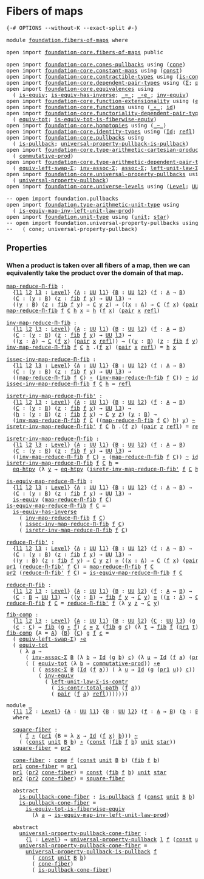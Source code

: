 # Fibers of maps

<pre class="Agda"><a id="27" class="Symbol">{-#</a> <a id="31" class="Keyword">OPTIONS</a> <a id="39" class="Pragma">--without-K</a> <a id="51" class="Pragma">--exact-split</a> <a id="65" class="Symbol">#-}</a>

<a id="70" class="Keyword">module</a> <a id="77" href="foundation.fibers-of-maps.html" class="Module">foundation.fibers-of-maps</a> <a id="103" class="Keyword">where</a>

<a id="110" class="Keyword">open</a> <a id="115" class="Keyword">import</a> <a id="122" href="foundation-core.fibers-of-maps.html" class="Module">foundation-core.fibers-of-maps</a> <a id="153" class="Keyword">public</a>

<a id="161" class="Keyword">open</a> <a id="166" class="Keyword">import</a> <a id="173" href="foundation-core.cones-pullbacks.html" class="Module">foundation-core.cones-pullbacks</a> <a id="205" class="Keyword">using</a> <a id="211" class="Symbol">(</a><a id="212" href="foundation-core.cones-pullbacks.html#1272" class="Function">cone</a><a id="216" class="Symbol">)</a>
<a id="218" class="Keyword">open</a> <a id="223" class="Keyword">import</a> <a id="230" href="foundation-core.constant-maps.html" class="Module">foundation-core.constant-maps</a> <a id="260" class="Keyword">using</a> <a id="266" class="Symbol">(</a><a id="267" href="foundation-core.constant-maps.html#203" class="Function">const</a><a id="272" class="Symbol">)</a>
<a id="274" class="Keyword">open</a> <a id="279" class="Keyword">import</a> <a id="286" href="foundation-core.contractible-types.html" class="Module">foundation-core.contractible-types</a> <a id="321" class="Keyword">using</a> <a id="327" class="Symbol">(</a><a id="328" href="foundation-core.contractible-types.html#2033" class="Function">is-contr-total-path</a><a id="347" class="Symbol">)</a>
<a id="349" class="Keyword">open</a> <a id="354" class="Keyword">import</a> <a id="361" href="foundation-core.dependent-pair-types.html" class="Module">foundation-core.dependent-pair-types</a> <a id="398" class="Keyword">using</a> <a id="404" class="Symbol">(</a><a id="405" href="foundation-core.dependent-pair-types.html#502" class="Record">Σ</a><a id="406" class="Symbol">;</a> <a id="408" href="foundation-core.dependent-pair-types.html#575" class="InductiveConstructor">pair</a><a id="412" class="Symbol">;</a> <a id="414" href="foundation-core.dependent-pair-types.html#592" class="Field">pr1</a><a id="417" class="Symbol">;</a> <a id="419" href="foundation-core.dependent-pair-types.html#604" class="Field">pr2</a><a id="422" class="Symbol">)</a>
<a id="424" class="Keyword">open</a> <a id="429" class="Keyword">import</a> <a id="436" href="foundation-core.equivalences.html" class="Module">foundation-core.equivalences</a> <a id="465" class="Keyword">using</a>
  <a id="473" class="Symbol">(</a> <a id="475" href="foundation-core.equivalences.html#1543" class="Function">is-equiv</a><a id="483" class="Symbol">;</a> <a id="485" href="foundation-core.equivalences.html#3000" class="Function">is-equiv-has-inverse</a><a id="505" class="Symbol">;</a> <a id="507" href="foundation-core.equivalences.html#1608" class="Function Operator">_≃_</a><a id="510" class="Symbol">;</a> <a id="512" href="foundation-core.equivalences.html#7856" class="Function Operator">_∘e_</a><a id="516" class="Symbol">;</a> <a id="518" href="foundation-core.equivalences.html#5708" class="Function">inv-equiv</a><a id="527" class="Symbol">)</a>
<a id="529" class="Keyword">open</a> <a id="534" class="Keyword">import</a> <a id="541" href="foundation-core.function-extensionality.html" class="Module">foundation-core.function-extensionality</a> <a id="581" class="Keyword">using</a> <a id="587" class="Symbol">(</a><a id="588" href="foundation-core.function-extensionality.html#1463" class="Function">eq-htpy</a><a id="595" class="Symbol">)</a>
<a id="597" class="Keyword">open</a> <a id="602" class="Keyword">import</a> <a id="609" href="foundation-core.functions.html" class="Module">foundation-core.functions</a> <a id="635" class="Keyword">using</a> <a id="641" class="Symbol">(</a><a id="642" href="foundation-core.functions.html#407" class="Function Operator">_∘_</a><a id="645" class="Symbol">;</a> <a id="647" href="foundation-core.functions.html#309" class="Function">id</a><a id="649" class="Symbol">)</a>
<a id="651" class="Keyword">open</a> <a id="656" class="Keyword">import</a> <a id="663" href="foundation-core.functoriality-dependent-pair-types.html" class="Module">foundation-core.functoriality-dependent-pair-types</a> <a id="714" class="Keyword">using</a>
  <a id="722" class="Symbol">(</a> <a id="724" href="foundation-core.functoriality-dependent-pair-types.html#6804" class="Function">equiv-tot</a><a id="733" class="Symbol">;</a> <a id="735" href="foundation-core.functoriality-dependent-pair-types.html#5869" class="Function">is-equiv-tot-is-fiberwise-equiv</a><a id="766" class="Symbol">)</a>
<a id="768" class="Keyword">open</a> <a id="773" class="Keyword">import</a> <a id="780" href="foundation-core.homotopies.html" class="Module">foundation-core.homotopies</a> <a id="807" class="Keyword">using</a> <a id="813" class="Symbol">(</a><a id="814" href="foundation-core.homotopies.html#614" class="Function Operator">_~_</a><a id="817" class="Symbol">)</a>
<a id="819" class="Keyword">open</a> <a id="824" class="Keyword">import</a> <a id="831" href="foundation-core.identity-types.html" class="Module">foundation-core.identity-types</a> <a id="862" class="Keyword">using</a> <a id="868" class="Symbol">(</a><a id="869" href="foundation-core.identity-types.html#1754" class="Datatype">Id</a><a id="871" class="Symbol">;</a> <a id="873" href="foundation-core.identity-types.html#1807" class="InductiveConstructor">refl</a><a id="877" class="Symbol">)</a>
<a id="879" class="Keyword">open</a> <a id="884" class="Keyword">import</a> <a id="891" href="foundation-core.pullbacks.html" class="Module">foundation-core.pullbacks</a> <a id="917" class="Keyword">using</a>
  <a id="925" class="Symbol">(</a> <a id="927" href="foundation-core.pullbacks.html#2880" class="Function">is-pullback</a><a id="938" class="Symbol">;</a> <a id="940" href="foundation-core.pullbacks.html#4074" class="Function">universal-property-pullback-is-pullback</a><a id="979" class="Symbol">)</a>
<a id="981" class="Keyword">open</a> <a id="986" class="Keyword">import</a> <a id="993" href="foundation-core.type-arithmetic-cartesian-product-types.html" class="Module">foundation-core.type-arithmetic-cartesian-product-types</a> <a id="1049" class="Keyword">using</a>
  <a id="1057" class="Symbol">(</a> <a id="1059" href="foundation-core.type-arithmetic-cartesian-product-types.html#2050" class="Function">commutative-prod</a><a id="1075" class="Symbol">)</a>
<a id="1077" class="Keyword">open</a> <a id="1082" class="Keyword">import</a> <a id="1089" href="foundation-core.type-arithmetic-dependent-pair-types.html" class="Module">foundation-core.type-arithmetic-dependent-pair-types</a> <a id="1142" class="Keyword">using</a>
  <a id="1150" class="Symbol">(</a> <a id="1152" href="foundation-core.type-arithmetic-dependent-pair-types.html#10226" class="Function">equiv-left-swap-Σ</a><a id="1169" class="Symbol">;</a> <a id="1171" href="foundation-core.type-arithmetic-dependent-pair-types.html#5795" class="Function">inv-assoc-Σ</a><a id="1182" class="Symbol">;</a> <a id="1184" href="foundation-core.type-arithmetic-dependent-pair-types.html#5662" class="Function">assoc-Σ</a><a id="1191" class="Symbol">;</a> <a id="1193" href="foundation-core.type-arithmetic-dependent-pair-types.html#3077" class="Function">left-unit-law-Σ-is-contr</a><a id="1217" class="Symbol">)</a>
<a id="1219" class="Keyword">open</a> <a id="1224" class="Keyword">import</a> <a id="1231" href="foundation-core.universal-property-pullbacks.html" class="Module">foundation-core.universal-property-pullbacks</a> <a id="1276" class="Keyword">using</a>
  <a id="1284" class="Symbol">(</a> <a id="1286" href="foundation-core.universal-property-pullbacks.html#687" class="Function">universal-property-pullback</a><a id="1313" class="Symbol">)</a>
<a id="1315" class="Keyword">open</a> <a id="1320" class="Keyword">import</a> <a id="1327" href="foundation-core.universe-levels.html" class="Module">foundation-core.universe-levels</a> <a id="1359" class="Keyword">using</a> <a id="1365" class="Symbol">(</a><a id="1366" href="Agda.Primitive.html#597" class="Postulate">Level</a><a id="1371" class="Symbol">;</a> <a id="1373" href="foundation-core.universe-levels.html#222" class="Primitive">UU</a><a id="1375" class="Symbol">)</a>

<a id="1378" class="Comment">-- open import foundation.pullbacks</a>
<a id="1414" class="Keyword">open</a> <a id="1419" class="Keyword">import</a> <a id="1426" href="foundation.type-arithmetic-unit-type.html" class="Module">foundation.type-arithmetic-unit-type</a> <a id="1463" class="Keyword">using</a>
  <a id="1471" class="Symbol">(</a> <a id="1473" href="foundation.type-arithmetic-unit-type.html#3080" class="Function">is-equiv-map-inv-left-unit-law-prod</a><a id="1508" class="Symbol">)</a>
<a id="1510" class="Keyword">open</a> <a id="1515" class="Keyword">import</a> <a id="1522" href="foundation.unit-type.html" class="Module">foundation.unit-type</a> <a id="1543" class="Keyword">using</a> <a id="1549" class="Symbol">(</a><a id="1550" href="foundation.unit-type.html#1075" class="Datatype">unit</a><a id="1554" class="Symbol">;</a> <a id="1556" href="foundation.unit-type.html#1099" class="InductiveConstructor">star</a><a id="1560" class="Symbol">)</a>
<a id="1562" class="Comment">-- open import foundation.universal-property-pullbacks using</a>
<a id="1623" class="Comment">--   ( cone; universal-property-pullback)</a>
</pre>
## Properties

### When a product is taken over all fibers of a map, then we can equivalently take the product over the domain of that map.

<pre class="Agda"><a id="map-reduce-Π-fib"></a><a id="1819" href="foundation.fibers-of-maps.html#1819" class="Function">map-reduce-Π-fib</a> <a id="1836" class="Symbol">:</a>
  <a id="1840" class="Symbol">{</a><a id="1841" href="foundation.fibers-of-maps.html#1841" class="Bound">l1</a> <a id="1844" href="foundation.fibers-of-maps.html#1844" class="Bound">l2</a> <a id="1847" href="foundation.fibers-of-maps.html#1847" class="Bound">l3</a> <a id="1850" class="Symbol">:</a> <a id="1852" href="Agda.Primitive.html#597" class="Postulate">Level</a><a id="1857" class="Symbol">}</a> <a id="1859" class="Symbol">{</a><a id="1860" href="foundation.fibers-of-maps.html#1860" class="Bound">A</a> <a id="1862" class="Symbol">:</a> <a id="1864" href="foundation-core.universe-levels.html#222" class="Primitive">UU</a> <a id="1867" href="foundation.fibers-of-maps.html#1841" class="Bound">l1</a><a id="1869" class="Symbol">}</a> <a id="1871" class="Symbol">{</a><a id="1872" href="foundation.fibers-of-maps.html#1872" class="Bound">B</a> <a id="1874" class="Symbol">:</a> <a id="1876" href="foundation-core.universe-levels.html#222" class="Primitive">UU</a> <a id="1879" href="foundation.fibers-of-maps.html#1844" class="Bound">l2</a><a id="1881" class="Symbol">}</a> <a id="1883" class="Symbol">(</a><a id="1884" href="foundation.fibers-of-maps.html#1884" class="Bound">f</a> <a id="1886" class="Symbol">:</a> <a id="1888" href="foundation.fibers-of-maps.html#1860" class="Bound">A</a> <a id="1890" class="Symbol">→</a> <a id="1892" href="foundation.fibers-of-maps.html#1872" class="Bound">B</a><a id="1893" class="Symbol">)</a>
  <a id="1897" class="Symbol">(</a><a id="1898" href="foundation.fibers-of-maps.html#1898" class="Bound">C</a> <a id="1900" class="Symbol">:</a> <a id="1902" class="Symbol">(</a><a id="1903" href="foundation.fibers-of-maps.html#1903" class="Bound">y</a> <a id="1905" class="Symbol">:</a> <a id="1907" href="foundation.fibers-of-maps.html#1872" class="Bound">B</a><a id="1908" class="Symbol">)</a> <a id="1910" class="Symbol">(</a><a id="1911" href="foundation.fibers-of-maps.html#1911" class="Bound">z</a> <a id="1913" class="Symbol">:</a> <a id="1915" href="foundation-core.fibers-of-maps.html#929" class="Function">fib</a> <a id="1919" href="foundation.fibers-of-maps.html#1884" class="Bound">f</a> <a id="1921" href="foundation.fibers-of-maps.html#1903" class="Bound">y</a><a id="1922" class="Symbol">)</a> <a id="1924" class="Symbol">→</a> <a id="1926" href="foundation-core.universe-levels.html#222" class="Primitive">UU</a> <a id="1929" href="foundation.fibers-of-maps.html#1847" class="Bound">l3</a><a id="1931" class="Symbol">)</a> <a id="1933" class="Symbol">→</a>
  <a id="1937" class="Symbol">((</a><a id="1939" href="foundation.fibers-of-maps.html#1939" class="Bound">y</a> <a id="1941" class="Symbol">:</a> <a id="1943" href="foundation.fibers-of-maps.html#1872" class="Bound">B</a><a id="1944" class="Symbol">)</a> <a id="1946" class="Symbol">(</a><a id="1947" href="foundation.fibers-of-maps.html#1947" class="Bound">z</a> <a id="1949" class="Symbol">:</a> <a id="1951" href="foundation-core.fibers-of-maps.html#929" class="Function">fib</a> <a id="1955" href="foundation.fibers-of-maps.html#1884" class="Bound">f</a> <a id="1957" href="foundation.fibers-of-maps.html#1939" class="Bound">y</a><a id="1958" class="Symbol">)</a> <a id="1960" class="Symbol">→</a> <a id="1962" href="foundation.fibers-of-maps.html#1898" class="Bound">C</a> <a id="1964" href="foundation.fibers-of-maps.html#1939" class="Bound">y</a> <a id="1966" href="foundation.fibers-of-maps.html#1947" class="Bound">z</a><a id="1967" class="Symbol">)</a> <a id="1969" class="Symbol">→</a> <a id="1971" class="Symbol">((</a><a id="1973" href="foundation.fibers-of-maps.html#1973" class="Bound">x</a> <a id="1975" class="Symbol">:</a> <a id="1977" href="foundation.fibers-of-maps.html#1860" class="Bound">A</a><a id="1978" class="Symbol">)</a> <a id="1980" class="Symbol">→</a> <a id="1982" href="foundation.fibers-of-maps.html#1898" class="Bound">C</a> <a id="1984" class="Symbol">(</a><a id="1985" href="foundation.fibers-of-maps.html#1884" class="Bound">f</a> <a id="1987" href="foundation.fibers-of-maps.html#1973" class="Bound">x</a><a id="1988" class="Symbol">)</a> <a id="1990" class="Symbol">(</a><a id="1991" href="foundation-core.dependent-pair-types.html#575" class="InductiveConstructor">pair</a> <a id="1996" href="foundation.fibers-of-maps.html#1973" class="Bound">x</a> <a id="1998" href="foundation-core.identity-types.html#1807" class="InductiveConstructor">refl</a><a id="2002" class="Symbol">))</a>
<a id="2005" href="foundation.fibers-of-maps.html#1819" class="Function">map-reduce-Π-fib</a> <a id="2022" href="foundation.fibers-of-maps.html#2022" class="Bound">f</a> <a id="2024" href="foundation.fibers-of-maps.html#2024" class="Bound">C</a> <a id="2026" href="foundation.fibers-of-maps.html#2026" class="Bound">h</a> <a id="2028" href="foundation.fibers-of-maps.html#2028" class="Bound">x</a> <a id="2030" class="Symbol">=</a> <a id="2032" href="foundation.fibers-of-maps.html#2026" class="Bound">h</a> <a id="2034" class="Symbol">(</a><a id="2035" href="foundation.fibers-of-maps.html#2022" class="Bound">f</a> <a id="2037" href="foundation.fibers-of-maps.html#2028" class="Bound">x</a><a id="2038" class="Symbol">)</a> <a id="2040" class="Symbol">(</a><a id="2041" href="foundation-core.dependent-pair-types.html#575" class="InductiveConstructor">pair</a> <a id="2046" href="foundation.fibers-of-maps.html#2028" class="Bound">x</a> <a id="2048" href="foundation-core.identity-types.html#1807" class="InductiveConstructor">refl</a><a id="2052" class="Symbol">)</a>

<a id="inv-map-reduce-Π-fib"></a><a id="2055" href="foundation.fibers-of-maps.html#2055" class="Function">inv-map-reduce-Π-fib</a> <a id="2076" class="Symbol">:</a>
  <a id="2080" class="Symbol">{</a><a id="2081" href="foundation.fibers-of-maps.html#2081" class="Bound">l1</a> <a id="2084" href="foundation.fibers-of-maps.html#2084" class="Bound">l2</a> <a id="2087" href="foundation.fibers-of-maps.html#2087" class="Bound">l3</a> <a id="2090" class="Symbol">:</a> <a id="2092" href="Agda.Primitive.html#597" class="Postulate">Level</a><a id="2097" class="Symbol">}</a> <a id="2099" class="Symbol">{</a><a id="2100" href="foundation.fibers-of-maps.html#2100" class="Bound">A</a> <a id="2102" class="Symbol">:</a> <a id="2104" href="foundation-core.universe-levels.html#222" class="Primitive">UU</a> <a id="2107" href="foundation.fibers-of-maps.html#2081" class="Bound">l1</a><a id="2109" class="Symbol">}</a> <a id="2111" class="Symbol">{</a><a id="2112" href="foundation.fibers-of-maps.html#2112" class="Bound">B</a> <a id="2114" class="Symbol">:</a> <a id="2116" href="foundation-core.universe-levels.html#222" class="Primitive">UU</a> <a id="2119" href="foundation.fibers-of-maps.html#2084" class="Bound">l2</a><a id="2121" class="Symbol">}</a> <a id="2123" class="Symbol">(</a><a id="2124" href="foundation.fibers-of-maps.html#2124" class="Bound">f</a> <a id="2126" class="Symbol">:</a> <a id="2128" href="foundation.fibers-of-maps.html#2100" class="Bound">A</a> <a id="2130" class="Symbol">→</a> <a id="2132" href="foundation.fibers-of-maps.html#2112" class="Bound">B</a><a id="2133" class="Symbol">)</a>
  <a id="2137" class="Symbol">(</a><a id="2138" href="foundation.fibers-of-maps.html#2138" class="Bound">C</a> <a id="2140" class="Symbol">:</a> <a id="2142" class="Symbol">(</a><a id="2143" href="foundation.fibers-of-maps.html#2143" class="Bound">y</a> <a id="2145" class="Symbol">:</a> <a id="2147" href="foundation.fibers-of-maps.html#2112" class="Bound">B</a><a id="2148" class="Symbol">)</a> <a id="2150" class="Symbol">(</a><a id="2151" href="foundation.fibers-of-maps.html#2151" class="Bound">z</a> <a id="2153" class="Symbol">:</a> <a id="2155" href="foundation-core.fibers-of-maps.html#929" class="Function">fib</a> <a id="2159" href="foundation.fibers-of-maps.html#2124" class="Bound">f</a> <a id="2161" href="foundation.fibers-of-maps.html#2143" class="Bound">y</a><a id="2162" class="Symbol">)</a> <a id="2164" class="Symbol">→</a> <a id="2166" href="foundation-core.universe-levels.html#222" class="Primitive">UU</a> <a id="2169" href="foundation.fibers-of-maps.html#2087" class="Bound">l3</a><a id="2171" class="Symbol">)</a> <a id="2173" class="Symbol">→</a>
  <a id="2177" class="Symbol">((</a><a id="2179" href="foundation.fibers-of-maps.html#2179" class="Bound">x</a> <a id="2181" class="Symbol">:</a> <a id="2183" href="foundation.fibers-of-maps.html#2100" class="Bound">A</a><a id="2184" class="Symbol">)</a> <a id="2186" class="Symbol">→</a> <a id="2188" href="foundation.fibers-of-maps.html#2138" class="Bound">C</a> <a id="2190" class="Symbol">(</a><a id="2191" href="foundation.fibers-of-maps.html#2124" class="Bound">f</a> <a id="2193" href="foundation.fibers-of-maps.html#2179" class="Bound">x</a><a id="2194" class="Symbol">)</a> <a id="2196" class="Symbol">(</a><a id="2197" href="foundation-core.dependent-pair-types.html#575" class="InductiveConstructor">pair</a> <a id="2202" href="foundation.fibers-of-maps.html#2179" class="Bound">x</a> <a id="2204" href="foundation-core.identity-types.html#1807" class="InductiveConstructor">refl</a><a id="2208" class="Symbol">))</a> <a id="2211" class="Symbol">→</a> <a id="2213" class="Symbol">((</a><a id="2215" href="foundation.fibers-of-maps.html#2215" class="Bound">y</a> <a id="2217" class="Symbol">:</a> <a id="2219" href="foundation.fibers-of-maps.html#2112" class="Bound">B</a><a id="2220" class="Symbol">)</a> <a id="2222" class="Symbol">(</a><a id="2223" href="foundation.fibers-of-maps.html#2223" class="Bound">z</a> <a id="2225" class="Symbol">:</a> <a id="2227" href="foundation-core.fibers-of-maps.html#929" class="Function">fib</a> <a id="2231" href="foundation.fibers-of-maps.html#2124" class="Bound">f</a> <a id="2233" href="foundation.fibers-of-maps.html#2215" class="Bound">y</a><a id="2234" class="Symbol">)</a> <a id="2236" class="Symbol">→</a> <a id="2238" href="foundation.fibers-of-maps.html#2138" class="Bound">C</a> <a id="2240" href="foundation.fibers-of-maps.html#2215" class="Bound">y</a> <a id="2242" href="foundation.fibers-of-maps.html#2223" class="Bound">z</a><a id="2243" class="Symbol">)</a>
<a id="2245" href="foundation.fibers-of-maps.html#2055" class="Function">inv-map-reduce-Π-fib</a> <a id="2266" href="foundation.fibers-of-maps.html#2266" class="Bound">f</a> <a id="2268" href="foundation.fibers-of-maps.html#2268" class="Bound">C</a> <a id="2270" href="foundation.fibers-of-maps.html#2270" class="Bound">h</a> <a id="2272" class="DottedPattern Symbol">.(</a><a id="2274" href="foundation.fibers-of-maps.html#2266" class="DottedPattern Bound">f</a> <a id="2276" href="foundation.fibers-of-maps.html#2285" class="DottedPattern Bound">x</a><a id="2277" class="DottedPattern Symbol">)</a> <a id="2279" class="Symbol">(</a><a id="2280" href="foundation-core.dependent-pair-types.html#575" class="InductiveConstructor">pair</a> <a id="2285" href="foundation.fibers-of-maps.html#2285" class="Bound">x</a> <a id="2287" href="foundation-core.identity-types.html#1807" class="InductiveConstructor">refl</a><a id="2291" class="Symbol">)</a> <a id="2293" class="Symbol">=</a> <a id="2295" href="foundation.fibers-of-maps.html#2270" class="Bound">h</a> <a id="2297" href="foundation.fibers-of-maps.html#2285" class="Bound">x</a>

<a id="issec-inv-map-reduce-Π-fib"></a><a id="2300" href="foundation.fibers-of-maps.html#2300" class="Function">issec-inv-map-reduce-Π-fib</a> <a id="2327" class="Symbol">:</a>
  <a id="2331" class="Symbol">{</a><a id="2332" href="foundation.fibers-of-maps.html#2332" class="Bound">l1</a> <a id="2335" href="foundation.fibers-of-maps.html#2335" class="Bound">l2</a> <a id="2338" href="foundation.fibers-of-maps.html#2338" class="Bound">l3</a> <a id="2341" class="Symbol">:</a> <a id="2343" href="Agda.Primitive.html#597" class="Postulate">Level</a><a id="2348" class="Symbol">}</a> <a id="2350" class="Symbol">{</a><a id="2351" href="foundation.fibers-of-maps.html#2351" class="Bound">A</a> <a id="2353" class="Symbol">:</a> <a id="2355" href="foundation-core.universe-levels.html#222" class="Primitive">UU</a> <a id="2358" href="foundation.fibers-of-maps.html#2332" class="Bound">l1</a><a id="2360" class="Symbol">}</a> <a id="2362" class="Symbol">{</a><a id="2363" href="foundation.fibers-of-maps.html#2363" class="Bound">B</a> <a id="2365" class="Symbol">:</a> <a id="2367" href="foundation-core.universe-levels.html#222" class="Primitive">UU</a> <a id="2370" href="foundation.fibers-of-maps.html#2335" class="Bound">l2</a><a id="2372" class="Symbol">}</a> <a id="2374" class="Symbol">(</a><a id="2375" href="foundation.fibers-of-maps.html#2375" class="Bound">f</a> <a id="2377" class="Symbol">:</a> <a id="2379" href="foundation.fibers-of-maps.html#2351" class="Bound">A</a> <a id="2381" class="Symbol">→</a> <a id="2383" href="foundation.fibers-of-maps.html#2363" class="Bound">B</a><a id="2384" class="Symbol">)</a>
  <a id="2388" class="Symbol">(</a><a id="2389" href="foundation.fibers-of-maps.html#2389" class="Bound">C</a> <a id="2391" class="Symbol">:</a> <a id="2393" class="Symbol">(</a><a id="2394" href="foundation.fibers-of-maps.html#2394" class="Bound">y</a> <a id="2396" class="Symbol">:</a> <a id="2398" href="foundation.fibers-of-maps.html#2363" class="Bound">B</a><a id="2399" class="Symbol">)</a> <a id="2401" class="Symbol">(</a><a id="2402" href="foundation.fibers-of-maps.html#2402" class="Bound">z</a> <a id="2404" class="Symbol">:</a> <a id="2406" href="foundation-core.fibers-of-maps.html#929" class="Function">fib</a> <a id="2410" href="foundation.fibers-of-maps.html#2375" class="Bound">f</a> <a id="2412" href="foundation.fibers-of-maps.html#2394" class="Bound">y</a><a id="2413" class="Symbol">)</a> <a id="2415" class="Symbol">→</a> <a id="2417" href="foundation-core.universe-levels.html#222" class="Primitive">UU</a> <a id="2420" href="foundation.fibers-of-maps.html#2338" class="Bound">l3</a><a id="2422" class="Symbol">)</a> <a id="2424" class="Symbol">→</a>
  <a id="2428" class="Symbol">((</a><a id="2430" href="foundation.fibers-of-maps.html#1819" class="Function">map-reduce-Π-fib</a> <a id="2447" href="foundation.fibers-of-maps.html#2375" class="Bound">f</a> <a id="2449" href="foundation.fibers-of-maps.html#2389" class="Bound">C</a><a id="2450" class="Symbol">)</a> <a id="2452" href="foundation-core.functions.html#407" class="Function Operator">∘</a> <a id="2454" class="Symbol">(</a><a id="2455" href="foundation.fibers-of-maps.html#2055" class="Function">inv-map-reduce-Π-fib</a> <a id="2476" href="foundation.fibers-of-maps.html#2375" class="Bound">f</a> <a id="2478" href="foundation.fibers-of-maps.html#2389" class="Bound">C</a><a id="2479" class="Symbol">))</a> <a id="2482" href="foundation-core.homotopies.html#614" class="Function Operator">~</a> <a id="2484" href="foundation-core.functions.html#309" class="Function">id</a>
<a id="2487" href="foundation.fibers-of-maps.html#2300" class="Function">issec-inv-map-reduce-Π-fib</a> <a id="2514" href="foundation.fibers-of-maps.html#2514" class="Bound">f</a> <a id="2516" href="foundation.fibers-of-maps.html#2516" class="Bound">C</a> <a id="2518" href="foundation.fibers-of-maps.html#2518" class="Bound">h</a> <a id="2520" class="Symbol">=</a> <a id="2522" href="foundation-core.identity-types.html#1807" class="InductiveConstructor">refl</a>

<a id="isretr-inv-map-reduce-Π-fib&#39;"></a><a id="2528" href="foundation.fibers-of-maps.html#2528" class="Function">isretr-inv-map-reduce-Π-fib&#39;</a> <a id="2557" class="Symbol">:</a>
  <a id="2561" class="Symbol">{</a><a id="2562" href="foundation.fibers-of-maps.html#2562" class="Bound">l1</a> <a id="2565" href="foundation.fibers-of-maps.html#2565" class="Bound">l2</a> <a id="2568" href="foundation.fibers-of-maps.html#2568" class="Bound">l3</a> <a id="2571" class="Symbol">:</a> <a id="2573" href="Agda.Primitive.html#597" class="Postulate">Level</a><a id="2578" class="Symbol">}</a> <a id="2580" class="Symbol">{</a><a id="2581" href="foundation.fibers-of-maps.html#2581" class="Bound">A</a> <a id="2583" class="Symbol">:</a> <a id="2585" href="foundation-core.universe-levels.html#222" class="Primitive">UU</a> <a id="2588" href="foundation.fibers-of-maps.html#2562" class="Bound">l1</a><a id="2590" class="Symbol">}</a> <a id="2592" class="Symbol">{</a><a id="2593" href="foundation.fibers-of-maps.html#2593" class="Bound">B</a> <a id="2595" class="Symbol">:</a> <a id="2597" href="foundation-core.universe-levels.html#222" class="Primitive">UU</a> <a id="2600" href="foundation.fibers-of-maps.html#2565" class="Bound">l2</a><a id="2602" class="Symbol">}</a> <a id="2604" class="Symbol">(</a><a id="2605" href="foundation.fibers-of-maps.html#2605" class="Bound">f</a> <a id="2607" class="Symbol">:</a> <a id="2609" href="foundation.fibers-of-maps.html#2581" class="Bound">A</a> <a id="2611" class="Symbol">→</a> <a id="2613" href="foundation.fibers-of-maps.html#2593" class="Bound">B</a><a id="2614" class="Symbol">)</a>
  <a id="2618" class="Symbol">(</a><a id="2619" href="foundation.fibers-of-maps.html#2619" class="Bound">C</a> <a id="2621" class="Symbol">:</a> <a id="2623" class="Symbol">(</a><a id="2624" href="foundation.fibers-of-maps.html#2624" class="Bound">y</a> <a id="2626" class="Symbol">:</a> <a id="2628" href="foundation.fibers-of-maps.html#2593" class="Bound">B</a><a id="2629" class="Symbol">)</a> <a id="2631" class="Symbol">(</a><a id="2632" href="foundation.fibers-of-maps.html#2632" class="Bound">z</a> <a id="2634" class="Symbol">:</a> <a id="2636" href="foundation-core.fibers-of-maps.html#929" class="Function">fib</a> <a id="2640" href="foundation.fibers-of-maps.html#2605" class="Bound">f</a> <a id="2642" href="foundation.fibers-of-maps.html#2624" class="Bound">y</a><a id="2643" class="Symbol">)</a> <a id="2645" class="Symbol">→</a> <a id="2647" href="foundation-core.universe-levels.html#222" class="Primitive">UU</a> <a id="2650" href="foundation.fibers-of-maps.html#2568" class="Bound">l3</a><a id="2652" class="Symbol">)</a> <a id="2654" class="Symbol">→</a>
  <a id="2658" class="Symbol">(</a><a id="2659" href="foundation.fibers-of-maps.html#2659" class="Bound">h</a> <a id="2661" class="Symbol">:</a> <a id="2663" class="Symbol">(</a><a id="2664" href="foundation.fibers-of-maps.html#2664" class="Bound">y</a> <a id="2666" class="Symbol">:</a> <a id="2668" href="foundation.fibers-of-maps.html#2593" class="Bound">B</a><a id="2669" class="Symbol">)</a> <a id="2671" class="Symbol">(</a><a id="2672" href="foundation.fibers-of-maps.html#2672" class="Bound">z</a> <a id="2674" class="Symbol">:</a> <a id="2676" href="foundation-core.fibers-of-maps.html#929" class="Function">fib</a> <a id="2680" href="foundation.fibers-of-maps.html#2605" class="Bound">f</a> <a id="2682" href="foundation.fibers-of-maps.html#2664" class="Bound">y</a><a id="2683" class="Symbol">)</a> <a id="2685" class="Symbol">→</a> <a id="2687" href="foundation.fibers-of-maps.html#2619" class="Bound">C</a> <a id="2689" href="foundation.fibers-of-maps.html#2664" class="Bound">y</a> <a id="2691" href="foundation.fibers-of-maps.html#2672" class="Bound">z</a><a id="2692" class="Symbol">)</a> <a id="2694" class="Symbol">(</a><a id="2695" href="foundation.fibers-of-maps.html#2695" class="Bound">y</a> <a id="2697" class="Symbol">:</a> <a id="2699" href="foundation.fibers-of-maps.html#2593" class="Bound">B</a><a id="2700" class="Symbol">)</a> <a id="2702" class="Symbol">→</a>
  <a id="2706" class="Symbol">(</a><a id="2707" href="foundation.fibers-of-maps.html#2055" class="Function">inv-map-reduce-Π-fib</a> <a id="2728" href="foundation.fibers-of-maps.html#2605" class="Bound">f</a> <a id="2730" href="foundation.fibers-of-maps.html#2619" class="Bound">C</a> <a id="2732" class="Symbol">((</a><a id="2734" href="foundation.fibers-of-maps.html#1819" class="Function">map-reduce-Π-fib</a> <a id="2751" href="foundation.fibers-of-maps.html#2605" class="Bound">f</a> <a id="2753" href="foundation.fibers-of-maps.html#2619" class="Bound">C</a><a id="2754" class="Symbol">)</a> <a id="2756" href="foundation.fibers-of-maps.html#2659" class="Bound">h</a><a id="2757" class="Symbol">)</a> <a id="2759" href="foundation.fibers-of-maps.html#2695" class="Bound">y</a><a id="2760" class="Symbol">)</a> <a id="2762" href="foundation-core.homotopies.html#614" class="Function Operator">~</a> <a id="2764" class="Symbol">(</a><a id="2765" href="foundation.fibers-of-maps.html#2659" class="Bound">h</a> <a id="2767" href="foundation.fibers-of-maps.html#2695" class="Bound">y</a><a id="2768" class="Symbol">)</a>
<a id="2770" href="foundation.fibers-of-maps.html#2528" class="Function">isretr-inv-map-reduce-Π-fib&#39;</a> <a id="2799" href="foundation.fibers-of-maps.html#2799" class="Bound">f</a> <a id="2801" href="foundation.fibers-of-maps.html#2801" class="Bound">C</a> <a id="2803" href="foundation.fibers-of-maps.html#2803" class="Bound">h</a> <a id="2805" class="DottedPattern Symbol">.(</a><a id="2807" href="foundation.fibers-of-maps.html#2799" class="DottedPattern Bound">f</a> <a id="2809" href="foundation.fibers-of-maps.html#2818" class="DottedPattern Bound">z</a><a id="2810" class="DottedPattern Symbol">)</a> <a id="2812" class="Symbol">(</a><a id="2813" href="foundation-core.dependent-pair-types.html#575" class="InductiveConstructor">pair</a> <a id="2818" href="foundation.fibers-of-maps.html#2818" class="Bound">z</a> <a id="2820" href="foundation-core.identity-types.html#1807" class="InductiveConstructor">refl</a><a id="2824" class="Symbol">)</a> <a id="2826" class="Symbol">=</a> <a id="2828" href="foundation-core.identity-types.html#1807" class="InductiveConstructor">refl</a>

<a id="isretr-inv-map-reduce-Π-fib"></a><a id="2834" href="foundation.fibers-of-maps.html#2834" class="Function">isretr-inv-map-reduce-Π-fib</a> <a id="2862" class="Symbol">:</a>
  <a id="2866" class="Symbol">{</a><a id="2867" href="foundation.fibers-of-maps.html#2867" class="Bound">l1</a> <a id="2870" href="foundation.fibers-of-maps.html#2870" class="Bound">l2</a> <a id="2873" href="foundation.fibers-of-maps.html#2873" class="Bound">l3</a> <a id="2876" class="Symbol">:</a> <a id="2878" href="Agda.Primitive.html#597" class="Postulate">Level</a><a id="2883" class="Symbol">}</a> <a id="2885" class="Symbol">{</a><a id="2886" href="foundation.fibers-of-maps.html#2886" class="Bound">A</a> <a id="2888" class="Symbol">:</a> <a id="2890" href="foundation-core.universe-levels.html#222" class="Primitive">UU</a> <a id="2893" href="foundation.fibers-of-maps.html#2867" class="Bound">l1</a><a id="2895" class="Symbol">}</a> <a id="2897" class="Symbol">{</a><a id="2898" href="foundation.fibers-of-maps.html#2898" class="Bound">B</a> <a id="2900" class="Symbol">:</a> <a id="2902" href="foundation-core.universe-levels.html#222" class="Primitive">UU</a> <a id="2905" href="foundation.fibers-of-maps.html#2870" class="Bound">l2</a><a id="2907" class="Symbol">}</a> <a id="2909" class="Symbol">(</a><a id="2910" href="foundation.fibers-of-maps.html#2910" class="Bound">f</a> <a id="2912" class="Symbol">:</a> <a id="2914" href="foundation.fibers-of-maps.html#2886" class="Bound">A</a> <a id="2916" class="Symbol">→</a> <a id="2918" href="foundation.fibers-of-maps.html#2898" class="Bound">B</a><a id="2919" class="Symbol">)</a>
  <a id="2923" class="Symbol">(</a><a id="2924" href="foundation.fibers-of-maps.html#2924" class="Bound">C</a> <a id="2926" class="Symbol">:</a> <a id="2928" class="Symbol">(</a><a id="2929" href="foundation.fibers-of-maps.html#2929" class="Bound">y</a> <a id="2931" class="Symbol">:</a> <a id="2933" href="foundation.fibers-of-maps.html#2898" class="Bound">B</a><a id="2934" class="Symbol">)</a> <a id="2936" class="Symbol">(</a><a id="2937" href="foundation.fibers-of-maps.html#2937" class="Bound">z</a> <a id="2939" class="Symbol">:</a> <a id="2941" href="foundation-core.fibers-of-maps.html#929" class="Function">fib</a> <a id="2945" href="foundation.fibers-of-maps.html#2910" class="Bound">f</a> <a id="2947" href="foundation.fibers-of-maps.html#2929" class="Bound">y</a><a id="2948" class="Symbol">)</a> <a id="2950" class="Symbol">→</a> <a id="2952" href="foundation-core.universe-levels.html#222" class="Primitive">UU</a> <a id="2955" href="foundation.fibers-of-maps.html#2873" class="Bound">l3</a><a id="2957" class="Symbol">)</a> <a id="2959" class="Symbol">→</a>
  <a id="2963" class="Symbol">((</a><a id="2965" href="foundation.fibers-of-maps.html#2055" class="Function">inv-map-reduce-Π-fib</a> <a id="2986" href="foundation.fibers-of-maps.html#2910" class="Bound">f</a> <a id="2988" href="foundation.fibers-of-maps.html#2924" class="Bound">C</a><a id="2989" class="Symbol">)</a> <a id="2991" href="foundation-core.functions.html#407" class="Function Operator">∘</a> <a id="2993" class="Symbol">(</a><a id="2994" href="foundation.fibers-of-maps.html#1819" class="Function">map-reduce-Π-fib</a> <a id="3011" href="foundation.fibers-of-maps.html#2910" class="Bound">f</a> <a id="3013" href="foundation.fibers-of-maps.html#2924" class="Bound">C</a><a id="3014" class="Symbol">))</a> <a id="3017" href="foundation-core.homotopies.html#614" class="Function Operator">~</a> <a id="3019" href="foundation-core.functions.html#309" class="Function">id</a>
<a id="3022" href="foundation.fibers-of-maps.html#2834" class="Function">isretr-inv-map-reduce-Π-fib</a> <a id="3050" href="foundation.fibers-of-maps.html#3050" class="Bound">f</a> <a id="3052" href="foundation.fibers-of-maps.html#3052" class="Bound">C</a> <a id="3054" href="foundation.fibers-of-maps.html#3054" class="Bound">h</a> <a id="3056" class="Symbol">=</a>
  <a id="3060" href="foundation-core.function-extensionality.html#1463" class="Function">eq-htpy</a> <a id="3068" class="Symbol">(λ</a> <a id="3071" href="foundation.fibers-of-maps.html#3071" class="Bound">y</a> <a id="3073" class="Symbol">→</a> <a id="3075" href="foundation-core.function-extensionality.html#1463" class="Function">eq-htpy</a> <a id="3083" class="Symbol">(</a><a id="3084" href="foundation.fibers-of-maps.html#2528" class="Function">isretr-inv-map-reduce-Π-fib&#39;</a> <a id="3113" href="foundation.fibers-of-maps.html#3050" class="Bound">f</a> <a id="3115" href="foundation.fibers-of-maps.html#3052" class="Bound">C</a> <a id="3117" href="foundation.fibers-of-maps.html#3054" class="Bound">h</a> <a id="3119" href="foundation.fibers-of-maps.html#3071" class="Bound">y</a><a id="3120" class="Symbol">))</a>

<a id="is-equiv-map-reduce-Π-fib"></a><a id="3124" href="foundation.fibers-of-maps.html#3124" class="Function">is-equiv-map-reduce-Π-fib</a> <a id="3150" class="Symbol">:</a>
  <a id="3154" class="Symbol">{</a><a id="3155" href="foundation.fibers-of-maps.html#3155" class="Bound">l1</a> <a id="3158" href="foundation.fibers-of-maps.html#3158" class="Bound">l2</a> <a id="3161" href="foundation.fibers-of-maps.html#3161" class="Bound">l3</a> <a id="3164" class="Symbol">:</a> <a id="3166" href="Agda.Primitive.html#597" class="Postulate">Level</a><a id="3171" class="Symbol">}</a> <a id="3173" class="Symbol">{</a><a id="3174" href="foundation.fibers-of-maps.html#3174" class="Bound">A</a> <a id="3176" class="Symbol">:</a> <a id="3178" href="foundation-core.universe-levels.html#222" class="Primitive">UU</a> <a id="3181" href="foundation.fibers-of-maps.html#3155" class="Bound">l1</a><a id="3183" class="Symbol">}</a> <a id="3185" class="Symbol">{</a><a id="3186" href="foundation.fibers-of-maps.html#3186" class="Bound">B</a> <a id="3188" class="Symbol">:</a> <a id="3190" href="foundation-core.universe-levels.html#222" class="Primitive">UU</a> <a id="3193" href="foundation.fibers-of-maps.html#3158" class="Bound">l2</a><a id="3195" class="Symbol">}</a> <a id="3197" class="Symbol">(</a><a id="3198" href="foundation.fibers-of-maps.html#3198" class="Bound">f</a> <a id="3200" class="Symbol">:</a> <a id="3202" href="foundation.fibers-of-maps.html#3174" class="Bound">A</a> <a id="3204" class="Symbol">→</a> <a id="3206" href="foundation.fibers-of-maps.html#3186" class="Bound">B</a><a id="3207" class="Symbol">)</a> <a id="3209" class="Symbol">→</a>
  <a id="3213" class="Symbol">(</a><a id="3214" href="foundation.fibers-of-maps.html#3214" class="Bound">C</a> <a id="3216" class="Symbol">:</a> <a id="3218" class="Symbol">(</a><a id="3219" href="foundation.fibers-of-maps.html#3219" class="Bound">y</a> <a id="3221" class="Symbol">:</a> <a id="3223" href="foundation.fibers-of-maps.html#3186" class="Bound">B</a><a id="3224" class="Symbol">)</a> <a id="3226" class="Symbol">(</a><a id="3227" href="foundation.fibers-of-maps.html#3227" class="Bound">z</a> <a id="3229" class="Symbol">:</a> <a id="3231" href="foundation-core.fibers-of-maps.html#929" class="Function">fib</a> <a id="3235" href="foundation.fibers-of-maps.html#3198" class="Bound">f</a> <a id="3237" href="foundation.fibers-of-maps.html#3219" class="Bound">y</a><a id="3238" class="Symbol">)</a> <a id="3240" class="Symbol">→</a> <a id="3242" href="foundation-core.universe-levels.html#222" class="Primitive">UU</a> <a id="3245" href="foundation.fibers-of-maps.html#3161" class="Bound">l3</a><a id="3247" class="Symbol">)</a> <a id="3249" class="Symbol">→</a>
  <a id="3253" href="foundation-core.equivalences.html#1543" class="Function">is-equiv</a> <a id="3262" class="Symbol">(</a><a id="3263" href="foundation.fibers-of-maps.html#1819" class="Function">map-reduce-Π-fib</a> <a id="3280" href="foundation.fibers-of-maps.html#3198" class="Bound">f</a> <a id="3282" href="foundation.fibers-of-maps.html#3214" class="Bound">C</a><a id="3283" class="Symbol">)</a>
<a id="3285" href="foundation.fibers-of-maps.html#3124" class="Function">is-equiv-map-reduce-Π-fib</a> <a id="3311" href="foundation.fibers-of-maps.html#3311" class="Bound">f</a> <a id="3313" href="foundation.fibers-of-maps.html#3313" class="Bound">C</a> <a id="3315" class="Symbol">=</a>
  <a id="3319" href="foundation-core.equivalences.html#3000" class="Function">is-equiv-has-inverse</a>
    <a id="3344" class="Symbol">(</a> <a id="3346" href="foundation.fibers-of-maps.html#2055" class="Function">inv-map-reduce-Π-fib</a> <a id="3367" href="foundation.fibers-of-maps.html#3311" class="Bound">f</a> <a id="3369" href="foundation.fibers-of-maps.html#3313" class="Bound">C</a><a id="3370" class="Symbol">)</a>
    <a id="3376" class="Symbol">(</a> <a id="3378" href="foundation.fibers-of-maps.html#2300" class="Function">issec-inv-map-reduce-Π-fib</a> <a id="3405" href="foundation.fibers-of-maps.html#3311" class="Bound">f</a> <a id="3407" href="foundation.fibers-of-maps.html#3313" class="Bound">C</a><a id="3408" class="Symbol">)</a>
    <a id="3414" class="Symbol">(</a> <a id="3416" href="foundation.fibers-of-maps.html#2834" class="Function">isretr-inv-map-reduce-Π-fib</a> <a id="3444" href="foundation.fibers-of-maps.html#3311" class="Bound">f</a> <a id="3446" href="foundation.fibers-of-maps.html#3313" class="Bound">C</a><a id="3447" class="Symbol">)</a>

<a id="reduce-Π-fib&#39;"></a><a id="3450" href="foundation.fibers-of-maps.html#3450" class="Function">reduce-Π-fib&#39;</a> <a id="3464" class="Symbol">:</a>
  <a id="3468" class="Symbol">{</a><a id="3469" href="foundation.fibers-of-maps.html#3469" class="Bound">l1</a> <a id="3472" href="foundation.fibers-of-maps.html#3472" class="Bound">l2</a> <a id="3475" href="foundation.fibers-of-maps.html#3475" class="Bound">l3</a> <a id="3478" class="Symbol">:</a> <a id="3480" href="Agda.Primitive.html#597" class="Postulate">Level</a><a id="3485" class="Symbol">}</a> <a id="3487" class="Symbol">{</a><a id="3488" href="foundation.fibers-of-maps.html#3488" class="Bound">A</a> <a id="3490" class="Symbol">:</a> <a id="3492" href="foundation-core.universe-levels.html#222" class="Primitive">UU</a> <a id="3495" href="foundation.fibers-of-maps.html#3469" class="Bound">l1</a><a id="3497" class="Symbol">}</a> <a id="3499" class="Symbol">{</a><a id="3500" href="foundation.fibers-of-maps.html#3500" class="Bound">B</a> <a id="3502" class="Symbol">:</a> <a id="3504" href="foundation-core.universe-levels.html#222" class="Primitive">UU</a> <a id="3507" href="foundation.fibers-of-maps.html#3472" class="Bound">l2</a><a id="3509" class="Symbol">}</a> <a id="3511" class="Symbol">(</a><a id="3512" href="foundation.fibers-of-maps.html#3512" class="Bound">f</a> <a id="3514" class="Symbol">:</a> <a id="3516" href="foundation.fibers-of-maps.html#3488" class="Bound">A</a> <a id="3518" class="Symbol">→</a> <a id="3520" href="foundation.fibers-of-maps.html#3500" class="Bound">B</a><a id="3521" class="Symbol">)</a> <a id="3523" class="Symbol">→</a>
  <a id="3527" class="Symbol">(</a><a id="3528" href="foundation.fibers-of-maps.html#3528" class="Bound">C</a> <a id="3530" class="Symbol">:</a> <a id="3532" class="Symbol">(</a><a id="3533" href="foundation.fibers-of-maps.html#3533" class="Bound">y</a> <a id="3535" class="Symbol">:</a> <a id="3537" href="foundation.fibers-of-maps.html#3500" class="Bound">B</a><a id="3538" class="Symbol">)</a> <a id="3540" class="Symbol">(</a><a id="3541" href="foundation.fibers-of-maps.html#3541" class="Bound">z</a> <a id="3543" class="Symbol">:</a> <a id="3545" href="foundation-core.fibers-of-maps.html#929" class="Function">fib</a> <a id="3549" href="foundation.fibers-of-maps.html#3512" class="Bound">f</a> <a id="3551" href="foundation.fibers-of-maps.html#3533" class="Bound">y</a><a id="3552" class="Symbol">)</a> <a id="3554" class="Symbol">→</a> <a id="3556" href="foundation-core.universe-levels.html#222" class="Primitive">UU</a> <a id="3559" href="foundation.fibers-of-maps.html#3475" class="Bound">l3</a><a id="3561" class="Symbol">)</a> <a id="3563" class="Symbol">→</a>
  <a id="3567" class="Symbol">((</a><a id="3569" href="foundation.fibers-of-maps.html#3569" class="Bound">y</a> <a id="3571" class="Symbol">:</a> <a id="3573" href="foundation.fibers-of-maps.html#3500" class="Bound">B</a><a id="3574" class="Symbol">)</a> <a id="3576" class="Symbol">(</a><a id="3577" href="foundation.fibers-of-maps.html#3577" class="Bound">z</a> <a id="3579" class="Symbol">:</a> <a id="3581" href="foundation-core.fibers-of-maps.html#929" class="Function">fib</a> <a id="3585" href="foundation.fibers-of-maps.html#3512" class="Bound">f</a> <a id="3587" href="foundation.fibers-of-maps.html#3569" class="Bound">y</a><a id="3588" class="Symbol">)</a> <a id="3590" class="Symbol">→</a> <a id="3592" href="foundation.fibers-of-maps.html#3528" class="Bound">C</a> <a id="3594" href="foundation.fibers-of-maps.html#3569" class="Bound">y</a> <a id="3596" href="foundation.fibers-of-maps.html#3577" class="Bound">z</a><a id="3597" class="Symbol">)</a> <a id="3599" href="foundation-core.equivalences.html#1608" class="Function Operator">≃</a> <a id="3601" class="Symbol">((</a><a id="3603" href="foundation.fibers-of-maps.html#3603" class="Bound">x</a> <a id="3605" class="Symbol">:</a> <a id="3607" href="foundation.fibers-of-maps.html#3488" class="Bound">A</a><a id="3608" class="Symbol">)</a> <a id="3610" class="Symbol">→</a> <a id="3612" href="foundation.fibers-of-maps.html#3528" class="Bound">C</a> <a id="3614" class="Symbol">(</a><a id="3615" href="foundation.fibers-of-maps.html#3512" class="Bound">f</a> <a id="3617" href="foundation.fibers-of-maps.html#3603" class="Bound">x</a><a id="3618" class="Symbol">)</a> <a id="3620" class="Symbol">(</a><a id="3621" href="foundation-core.dependent-pair-types.html#575" class="InductiveConstructor">pair</a> <a id="3626" href="foundation.fibers-of-maps.html#3603" class="Bound">x</a> <a id="3628" href="foundation-core.identity-types.html#1807" class="InductiveConstructor">refl</a><a id="3632" class="Symbol">))</a>
<a id="3635" href="foundation-core.dependent-pair-types.html#592" class="Field">pr1</a> <a id="3639" class="Symbol">(</a><a id="3640" href="foundation.fibers-of-maps.html#3450" class="Function">reduce-Π-fib&#39;</a> <a id="3654" href="foundation.fibers-of-maps.html#3654" class="Bound">f</a> <a id="3656" href="foundation.fibers-of-maps.html#3656" class="Bound">C</a><a id="3657" class="Symbol">)</a> <a id="3659" class="Symbol">=</a> <a id="3661" href="foundation.fibers-of-maps.html#1819" class="Function">map-reduce-Π-fib</a> <a id="3678" href="foundation.fibers-of-maps.html#3654" class="Bound">f</a> <a id="3680" href="foundation.fibers-of-maps.html#3656" class="Bound">C</a>
<a id="3682" href="foundation-core.dependent-pair-types.html#604" class="Field">pr2</a> <a id="3686" class="Symbol">(</a><a id="3687" href="foundation.fibers-of-maps.html#3450" class="Function">reduce-Π-fib&#39;</a> <a id="3701" href="foundation.fibers-of-maps.html#3701" class="Bound">f</a> <a id="3703" href="foundation.fibers-of-maps.html#3703" class="Bound">C</a><a id="3704" class="Symbol">)</a> <a id="3706" class="Symbol">=</a> <a id="3708" href="foundation.fibers-of-maps.html#3124" class="Function">is-equiv-map-reduce-Π-fib</a> <a id="3734" href="foundation.fibers-of-maps.html#3701" class="Bound">f</a> <a id="3736" href="foundation.fibers-of-maps.html#3703" class="Bound">C</a>

<a id="reduce-Π-fib"></a><a id="3739" href="foundation.fibers-of-maps.html#3739" class="Function">reduce-Π-fib</a> <a id="3752" class="Symbol">:</a>
  <a id="3756" class="Symbol">{</a><a id="3757" href="foundation.fibers-of-maps.html#3757" class="Bound">l1</a> <a id="3760" href="foundation.fibers-of-maps.html#3760" class="Bound">l2</a> <a id="3763" href="foundation.fibers-of-maps.html#3763" class="Bound">l3</a> <a id="3766" class="Symbol">:</a> <a id="3768" href="Agda.Primitive.html#597" class="Postulate">Level</a><a id="3773" class="Symbol">}</a> <a id="3775" class="Symbol">{</a><a id="3776" href="foundation.fibers-of-maps.html#3776" class="Bound">A</a> <a id="3778" class="Symbol">:</a> <a id="3780" href="foundation-core.universe-levels.html#222" class="Primitive">UU</a> <a id="3783" href="foundation.fibers-of-maps.html#3757" class="Bound">l1</a><a id="3785" class="Symbol">}</a> <a id="3787" class="Symbol">{</a><a id="3788" href="foundation.fibers-of-maps.html#3788" class="Bound">B</a> <a id="3790" class="Symbol">:</a> <a id="3792" href="foundation-core.universe-levels.html#222" class="Primitive">UU</a> <a id="3795" href="foundation.fibers-of-maps.html#3760" class="Bound">l2</a><a id="3797" class="Symbol">}</a> <a id="3799" class="Symbol">(</a><a id="3800" href="foundation.fibers-of-maps.html#3800" class="Bound">f</a> <a id="3802" class="Symbol">:</a> <a id="3804" href="foundation.fibers-of-maps.html#3776" class="Bound">A</a> <a id="3806" class="Symbol">→</a> <a id="3808" href="foundation.fibers-of-maps.html#3788" class="Bound">B</a><a id="3809" class="Symbol">)</a> <a id="3811" class="Symbol">→</a>
  <a id="3815" class="Symbol">(</a><a id="3816" href="foundation.fibers-of-maps.html#3816" class="Bound">C</a> <a id="3818" class="Symbol">:</a> <a id="3820" href="foundation.fibers-of-maps.html#3788" class="Bound">B</a> <a id="3822" class="Symbol">→</a> <a id="3824" href="foundation-core.universe-levels.html#222" class="Primitive">UU</a> <a id="3827" href="foundation.fibers-of-maps.html#3763" class="Bound">l3</a><a id="3829" class="Symbol">)</a> <a id="3831" class="Symbol">→</a> <a id="3833" class="Symbol">((</a><a id="3835" href="foundation.fibers-of-maps.html#3835" class="Bound">y</a> <a id="3837" class="Symbol">:</a> <a id="3839" href="foundation.fibers-of-maps.html#3788" class="Bound">B</a><a id="3840" class="Symbol">)</a> <a id="3842" class="Symbol">→</a> <a id="3844" href="foundation-core.fibers-of-maps.html#929" class="Function">fib</a> <a id="3848" href="foundation.fibers-of-maps.html#3800" class="Bound">f</a> <a id="3850" href="foundation.fibers-of-maps.html#3835" class="Bound">y</a> <a id="3852" class="Symbol">→</a> <a id="3854" href="foundation.fibers-of-maps.html#3816" class="Bound">C</a> <a id="3856" href="foundation.fibers-of-maps.html#3835" class="Bound">y</a><a id="3857" class="Symbol">)</a> <a id="3859" href="foundation-core.equivalences.html#1608" class="Function Operator">≃</a> <a id="3861" class="Symbol">((</a><a id="3863" href="foundation.fibers-of-maps.html#3863" class="Bound">x</a> <a id="3865" class="Symbol">:</a> <a id="3867" href="foundation.fibers-of-maps.html#3776" class="Bound">A</a><a id="3868" class="Symbol">)</a> <a id="3870" class="Symbol">→</a> <a id="3872" href="foundation.fibers-of-maps.html#3816" class="Bound">C</a> <a id="3874" class="Symbol">(</a><a id="3875" href="foundation.fibers-of-maps.html#3800" class="Bound">f</a> <a id="3877" href="foundation.fibers-of-maps.html#3863" class="Bound">x</a><a id="3878" class="Symbol">))</a>
<a id="3881" href="foundation.fibers-of-maps.html#3739" class="Function">reduce-Π-fib</a> <a id="3894" href="foundation.fibers-of-maps.html#3894" class="Bound">f</a> <a id="3896" href="foundation.fibers-of-maps.html#3896" class="Bound">C</a> <a id="3898" class="Symbol">=</a> <a id="3900" href="foundation.fibers-of-maps.html#3450" class="Function">reduce-Π-fib&#39;</a> <a id="3914" href="foundation.fibers-of-maps.html#3894" class="Bound">f</a> <a id="3916" class="Symbol">(λ</a> <a id="3919" href="foundation.fibers-of-maps.html#3919" class="Bound">y</a> <a id="3921" href="foundation.fibers-of-maps.html#3921" class="Bound">z</a> <a id="3923" class="Symbol">→</a> <a id="3925" href="foundation.fibers-of-maps.html#3896" class="Bound">C</a> <a id="3927" href="foundation.fibers-of-maps.html#3919" class="Bound">y</a><a id="3928" class="Symbol">)</a>
</pre>
<pre class="Agda"><a id="fib-comp"></a><a id="3943" href="foundation.fibers-of-maps.html#3943" class="Function">fib-comp</a> <a id="3952" class="Symbol">:</a>
  <a id="3956" class="Symbol">{</a><a id="3957" href="foundation.fibers-of-maps.html#3957" class="Bound">l1</a> <a id="3960" href="foundation.fibers-of-maps.html#3960" class="Bound">l2</a> <a id="3963" href="foundation.fibers-of-maps.html#3963" class="Bound">l3</a> <a id="3966" class="Symbol">:</a> <a id="3968" href="Agda.Primitive.html#597" class="Postulate">Level</a><a id="3973" class="Symbol">}</a> <a id="3975" class="Symbol">{</a><a id="3976" href="foundation.fibers-of-maps.html#3976" class="Bound">A</a> <a id="3978" class="Symbol">:</a> <a id="3980" href="foundation-core.universe-levels.html#222" class="Primitive">UU</a> <a id="3983" href="foundation.fibers-of-maps.html#3957" class="Bound">l1</a><a id="3985" class="Symbol">}</a> <a id="3987" class="Symbol">{</a><a id="3988" href="foundation.fibers-of-maps.html#3988" class="Bound">B</a> <a id="3990" class="Symbol">:</a> <a id="3992" href="foundation-core.universe-levels.html#222" class="Primitive">UU</a> <a id="3995" href="foundation.fibers-of-maps.html#3960" class="Bound">l2</a><a id="3997" class="Symbol">}</a> <a id="3999" class="Symbol">{</a><a id="4000" href="foundation.fibers-of-maps.html#4000" class="Bound">C</a> <a id="4002" class="Symbol">:</a> <a id="4004" href="foundation-core.universe-levels.html#222" class="Primitive">UU</a> <a id="4007" href="foundation.fibers-of-maps.html#3963" class="Bound">l3</a><a id="4009" class="Symbol">}</a> <a id="4011" class="Symbol">(</a><a id="4012" href="foundation.fibers-of-maps.html#4012" class="Bound">g</a> <a id="4014" class="Symbol">:</a> <a id="4016" href="foundation.fibers-of-maps.html#3988" class="Bound">B</a> <a id="4018" class="Symbol">→</a> <a id="4020" href="foundation.fibers-of-maps.html#4000" class="Bound">C</a><a id="4021" class="Symbol">)</a> <a id="4023" class="Symbol">(</a><a id="4024" href="foundation.fibers-of-maps.html#4024" class="Bound">f</a> <a id="4026" class="Symbol">:</a> <a id="4028" href="foundation.fibers-of-maps.html#3976" class="Bound">A</a> <a id="4030" class="Symbol">→</a> <a id="4032" href="foundation.fibers-of-maps.html#3988" class="Bound">B</a><a id="4033" class="Symbol">)</a>
  <a id="4037" class="Symbol">(</a><a id="4038" href="foundation.fibers-of-maps.html#4038" class="Bound">c</a> <a id="4040" class="Symbol">:</a> <a id="4042" href="foundation.fibers-of-maps.html#4000" class="Bound">C</a><a id="4043" class="Symbol">)</a> <a id="4045" class="Symbol">→</a> <a id="4047" href="foundation-core.fibers-of-maps.html#929" class="Function">fib</a> <a id="4051" class="Symbol">(</a><a id="4052" href="foundation.fibers-of-maps.html#4012" class="Bound">g</a> <a id="4054" href="foundation-core.functions.html#407" class="Function Operator">∘</a> <a id="4056" href="foundation.fibers-of-maps.html#4024" class="Bound">f</a><a id="4057" class="Symbol">)</a> <a id="4059" href="foundation.fibers-of-maps.html#4038" class="Bound">c</a> <a id="4061" href="foundation-core.equivalences.html#1608" class="Function Operator">≃</a> <a id="4063" href="foundation-core.dependent-pair-types.html#502" class="Record">Σ</a> <a id="4065" class="Symbol">(</a><a id="4066" href="foundation-core.fibers-of-maps.html#929" class="Function">fib</a> <a id="4070" href="foundation.fibers-of-maps.html#4012" class="Bound">g</a> <a id="4072" href="foundation.fibers-of-maps.html#4038" class="Bound">c</a><a id="4073" class="Symbol">)</a> <a id="4075" class="Symbol">(λ</a> <a id="4078" href="foundation.fibers-of-maps.html#4078" class="Bound">t</a> <a id="4080" class="Symbol">→</a> <a id="4082" href="foundation-core.fibers-of-maps.html#929" class="Function">fib</a> <a id="4086" href="foundation.fibers-of-maps.html#4024" class="Bound">f</a> <a id="4088" class="Symbol">(</a><a id="4089" href="foundation-core.dependent-pair-types.html#592" class="Field">pr1</a> <a id="4093" href="foundation.fibers-of-maps.html#4078" class="Bound">t</a><a id="4094" class="Symbol">))</a>
<a id="4097" href="foundation.fibers-of-maps.html#3943" class="Function">fib-comp</a> <a id="4106" class="Symbol">{</a><a id="4107" class="Argument">A</a> <a id="4109" class="Symbol">=</a> <a id="4111" href="foundation.fibers-of-maps.html#4111" class="Bound">A</a><a id="4112" class="Symbol">}</a> <a id="4114" class="Symbol">{</a><a id="4115" href="foundation.fibers-of-maps.html#4115" class="Bound">B</a><a id="4116" class="Symbol">}</a> <a id="4118" class="Symbol">{</a><a id="4119" href="foundation.fibers-of-maps.html#4119" class="Bound">C</a><a id="4120" class="Symbol">}</a> <a id="4122" href="foundation.fibers-of-maps.html#4122" class="Bound">g</a> <a id="4124" href="foundation.fibers-of-maps.html#4124" class="Bound">f</a> <a id="4126" href="foundation.fibers-of-maps.html#4126" class="Bound">c</a> <a id="4128" class="Symbol">=</a>
  <a id="4132" class="Symbol">(</a> <a id="4134" href="foundation-core.type-arithmetic-dependent-pair-types.html#10226" class="Function">equiv-left-swap-Σ</a><a id="4151" class="Symbol">)</a> <a id="4153" href="foundation-core.equivalences.html#7856" class="Function Operator">∘e</a>
  <a id="4158" class="Symbol">(</a> <a id="4160" href="foundation-core.functoriality-dependent-pair-types.html#6804" class="Function">equiv-tot</a>
    <a id="4174" class="Symbol">(</a> <a id="4176" class="Symbol">λ</a> <a id="4178" href="foundation.fibers-of-maps.html#4178" class="Bound">a</a> <a id="4180" class="Symbol">→</a>
      <a id="4188" class="Symbol">(</a> <a id="4190" href="foundation-core.type-arithmetic-dependent-pair-types.html#5795" class="Function">inv-assoc-Σ</a> <a id="4202" href="foundation.fibers-of-maps.html#4115" class="Bound">B</a> <a id="4204" class="Symbol">(λ</a> <a id="4207" href="foundation.fibers-of-maps.html#4207" class="Bound">b</a> <a id="4209" class="Symbol">→</a> <a id="4211" href="foundation-core.identity-types.html#1754" class="Datatype">Id</a> <a id="4214" class="Symbol">(</a><a id="4215" href="foundation.fibers-of-maps.html#4122" class="Bound">g</a> <a id="4217" href="foundation.fibers-of-maps.html#4207" class="Bound">b</a><a id="4218" class="Symbol">)</a> <a id="4220" href="foundation.fibers-of-maps.html#4126" class="Bound">c</a><a id="4221" class="Symbol">)</a> <a id="4223" class="Symbol">(λ</a> <a id="4226" href="foundation.fibers-of-maps.html#4226" class="Bound">u</a> <a id="4228" class="Symbol">→</a> <a id="4230" href="foundation-core.identity-types.html#1754" class="Datatype">Id</a> <a id="4233" class="Symbol">(</a><a id="4234" href="foundation.fibers-of-maps.html#4124" class="Bound">f</a> <a id="4236" href="foundation.fibers-of-maps.html#4178" class="Bound">a</a><a id="4237" class="Symbol">)</a> <a id="4239" class="Symbol">(</a><a id="4240" href="foundation-core.dependent-pair-types.html#592" class="Field">pr1</a> <a id="4244" href="foundation.fibers-of-maps.html#4226" class="Bound">u</a><a id="4245" class="Symbol">)))</a> <a id="4249" href="foundation-core.equivalences.html#7856" class="Function Operator">∘e</a>
      <a id="4258" class="Symbol">(</a> <a id="4260" class="Symbol">(</a> <a id="4262" href="foundation-core.functoriality-dependent-pair-types.html#6804" class="Function">equiv-tot</a> <a id="4272" class="Symbol">(λ</a> <a id="4275" href="foundation.fibers-of-maps.html#4275" class="Bound">b</a> <a id="4277" class="Symbol">→</a> <a id="4279" href="foundation-core.type-arithmetic-cartesian-product-types.html#2050" class="Function">commutative-prod</a><a id="4295" class="Symbol">))</a> <a id="4298" href="foundation-core.equivalences.html#7856" class="Function Operator">∘e</a>
        <a id="4309" class="Symbol">(</a> <a id="4311" class="Symbol">(</a> <a id="4313" href="foundation-core.type-arithmetic-dependent-pair-types.html#5662" class="Function">assoc-Σ</a> <a id="4321" href="foundation.fibers-of-maps.html#4115" class="Bound">B</a> <a id="4323" class="Symbol">(</a><a id="4324" href="foundation-core.identity-types.html#1754" class="Datatype">Id</a> <a id="4327" class="Symbol">(</a><a id="4328" href="foundation.fibers-of-maps.html#4124" class="Bound">f</a> <a id="4330" href="foundation.fibers-of-maps.html#4178" class="Bound">a</a><a id="4331" class="Symbol">))</a> <a id="4334" class="Symbol">(</a> <a id="4336" class="Symbol">λ</a> <a id="4338" href="foundation.fibers-of-maps.html#4338" class="Bound">u</a> <a id="4340" class="Symbol">→</a> <a id="4342" href="foundation-core.identity-types.html#1754" class="Datatype">Id</a> <a id="4345" class="Symbol">(</a><a id="4346" href="foundation.fibers-of-maps.html#4122" class="Bound">g</a> <a id="4348" class="Symbol">(</a><a id="4349" href="foundation-core.dependent-pair-types.html#592" class="Field">pr1</a> <a id="4353" href="foundation.fibers-of-maps.html#4338" class="Bound">u</a><a id="4354" class="Symbol">))</a> <a id="4357" href="foundation.fibers-of-maps.html#4126" class="Bound">c</a><a id="4358" class="Symbol">))</a> <a id="4361" href="foundation-core.equivalences.html#7856" class="Function Operator">∘e</a>
          <a id="4374" class="Symbol">(</a> <a id="4376" href="foundation-core.equivalences.html#5708" class="Function">inv-equiv</a>
            <a id="4398" class="Symbol">(</a> <a id="4400" href="foundation-core.type-arithmetic-dependent-pair-types.html#3077" class="Function">left-unit-law-Σ-is-contr</a>
              <a id="4439" class="Symbol">(</a> <a id="4441" href="foundation-core.contractible-types.html#2033" class="Function">is-contr-total-path</a> <a id="4461" class="Symbol">(</a><a id="4462" href="foundation.fibers-of-maps.html#4124" class="Bound">f</a> <a id="4464" href="foundation.fibers-of-maps.html#4178" class="Bound">a</a><a id="4465" class="Symbol">))</a>
              <a id="4482" class="Symbol">(</a> <a id="4484" href="foundation-core.dependent-pair-types.html#575" class="InductiveConstructor">pair</a> <a id="4489" class="Symbol">(</a><a id="4490" href="foundation.fibers-of-maps.html#4124" class="Bound">f</a> <a id="4492" href="foundation.fibers-of-maps.html#4178" class="Bound">a</a><a id="4493" class="Symbol">)</a> <a id="4495" href="foundation-core.identity-types.html#1807" class="InductiveConstructor">refl</a><a id="4499" class="Symbol">)))))))</a>
</pre>
<pre class="Agda"><a id="4520" class="Keyword">module</a> <a id="4527" href="foundation.fibers-of-maps.html#4527" class="Module">_</a>
  <a id="4531" class="Symbol">{</a><a id="4532" href="foundation.fibers-of-maps.html#4532" class="Bound">l1</a> <a id="4535" href="foundation.fibers-of-maps.html#4535" class="Bound">l2</a> <a id="4538" class="Symbol">:</a> <a id="4540" href="Agda.Primitive.html#597" class="Postulate">Level</a><a id="4545" class="Symbol">}</a> <a id="4547" class="Symbol">{</a><a id="4548" href="foundation.fibers-of-maps.html#4548" class="Bound">A</a> <a id="4550" class="Symbol">:</a> <a id="4552" href="foundation-core.universe-levels.html#222" class="Primitive">UU</a> <a id="4555" href="foundation.fibers-of-maps.html#4532" class="Bound">l1</a><a id="4557" class="Symbol">}</a> <a id="4559" class="Symbol">{</a><a id="4560" href="foundation.fibers-of-maps.html#4560" class="Bound">B</a> <a id="4562" class="Symbol">:</a> <a id="4564" href="foundation-core.universe-levels.html#222" class="Primitive">UU</a> <a id="4567" href="foundation.fibers-of-maps.html#4535" class="Bound">l2</a><a id="4569" class="Symbol">}</a> <a id="4571" class="Symbol">(</a><a id="4572" href="foundation.fibers-of-maps.html#4572" class="Bound">f</a> <a id="4574" class="Symbol">:</a> <a id="4576" href="foundation.fibers-of-maps.html#4548" class="Bound">A</a> <a id="4578" class="Symbol">→</a> <a id="4580" href="foundation.fibers-of-maps.html#4560" class="Bound">B</a><a id="4581" class="Symbol">)</a> <a id="4583" class="Symbol">(</a><a id="4584" href="foundation.fibers-of-maps.html#4584" class="Bound">b</a> <a id="4586" class="Symbol">:</a> <a id="4588" href="foundation.fibers-of-maps.html#4560" class="Bound">B</a><a id="4589" class="Symbol">)</a>
  <a id="4593" class="Keyword">where</a>

  <a id="4602" href="foundation.fibers-of-maps.html#4602" class="Function">square-fiber</a> <a id="4615" class="Symbol">:</a>
    <a id="4621" class="Symbol">(</a> <a id="4623" href="foundation.fibers-of-maps.html#4572" class="Bound">f</a> <a id="4625" href="foundation-core.functions.html#407" class="Function Operator">∘</a> <a id="4627" class="Symbol">(</a><a id="4628" href="foundation-core.dependent-pair-types.html#592" class="Field">pr1</a> <a id="4632" class="Symbol">{</a><a id="4633" class="Argument">B</a> <a id="4635" class="Symbol">=</a> <a id="4637" class="Symbol">λ</a> <a id="4639" href="foundation.fibers-of-maps.html#4639" class="Bound">x</a> <a id="4641" class="Symbol">→</a> <a id="4643" href="foundation-core.identity-types.html#1754" class="Datatype">Id</a> <a id="4646" class="Symbol">(</a><a id="4647" href="foundation.fibers-of-maps.html#4572" class="Bound">f</a> <a id="4649" href="foundation.fibers-of-maps.html#4639" class="Bound">x</a><a id="4650" class="Symbol">)</a> <a id="4652" href="foundation.fibers-of-maps.html#4584" class="Bound">b</a><a id="4653" class="Symbol">}))</a> <a id="4657" href="foundation-core.homotopies.html#614" class="Function Operator">~</a>
    <a id="4663" class="Symbol">(</a> <a id="4665" class="Symbol">(</a><a id="4666" href="foundation-core.constant-maps.html#203" class="Function">const</a> <a id="4672" href="foundation.unit-type.html#1075" class="Datatype">unit</a> <a id="4677" href="foundation.fibers-of-maps.html#4560" class="Bound">B</a> <a id="4679" href="foundation.fibers-of-maps.html#4584" class="Bound">b</a><a id="4680" class="Symbol">)</a> <a id="4682" href="foundation-core.functions.html#407" class="Function Operator">∘</a> <a id="4684" class="Symbol">(</a><a id="4685" href="foundation-core.constant-maps.html#203" class="Function">const</a> <a id="4691" class="Symbol">(</a><a id="4692" href="foundation-core.fibers-of-maps.html#929" class="Function">fib</a> <a id="4696" href="foundation.fibers-of-maps.html#4572" class="Bound">f</a> <a id="4698" href="foundation.fibers-of-maps.html#4584" class="Bound">b</a><a id="4699" class="Symbol">)</a> <a id="4701" href="foundation.unit-type.html#1075" class="Datatype">unit</a> <a id="4706" href="foundation.unit-type.html#1099" class="InductiveConstructor">star</a><a id="4710" class="Symbol">))</a>
  <a id="4715" href="foundation.fibers-of-maps.html#4602" class="Function">square-fiber</a> <a id="4728" class="Symbol">=</a> <a id="4730" href="foundation-core.dependent-pair-types.html#604" class="Field">pr2</a>

  <a id="4737" href="foundation.fibers-of-maps.html#4737" class="Function">cone-fiber</a> <a id="4748" class="Symbol">:</a> <a id="4750" href="foundation-core.cones-pullbacks.html#1272" class="Function">cone</a> <a id="4755" href="foundation.fibers-of-maps.html#4572" class="Bound">f</a> <a id="4757" class="Symbol">(</a><a id="4758" href="foundation-core.constant-maps.html#203" class="Function">const</a> <a id="4764" href="foundation.unit-type.html#1075" class="Datatype">unit</a> <a id="4769" href="foundation.fibers-of-maps.html#4560" class="Bound">B</a> <a id="4771" href="foundation.fibers-of-maps.html#4584" class="Bound">b</a><a id="4772" class="Symbol">)</a> <a id="4774" class="Symbol">(</a><a id="4775" href="foundation-core.fibers-of-maps.html#929" class="Function">fib</a> <a id="4779" href="foundation.fibers-of-maps.html#4572" class="Bound">f</a> <a id="4781" href="foundation.fibers-of-maps.html#4584" class="Bound">b</a><a id="4782" class="Symbol">)</a>
  <a id="4786" href="foundation-core.dependent-pair-types.html#592" class="Field">pr1</a> <a id="4790" href="foundation.fibers-of-maps.html#4737" class="Function">cone-fiber</a> <a id="4801" class="Symbol">=</a> <a id="4803" href="foundation-core.dependent-pair-types.html#592" class="Field">pr1</a>
  <a id="4809" href="foundation-core.dependent-pair-types.html#592" class="Field">pr1</a> <a id="4813" class="Symbol">(</a><a id="4814" href="foundation-core.dependent-pair-types.html#604" class="Field">pr2</a> <a id="4818" href="foundation.fibers-of-maps.html#4737" class="Function">cone-fiber</a><a id="4828" class="Symbol">)</a> <a id="4830" class="Symbol">=</a> <a id="4832" href="foundation-core.constant-maps.html#203" class="Function">const</a> <a id="4838" class="Symbol">(</a><a id="4839" href="foundation-core.fibers-of-maps.html#929" class="Function">fib</a> <a id="4843" href="foundation.fibers-of-maps.html#4572" class="Bound">f</a> <a id="4845" href="foundation.fibers-of-maps.html#4584" class="Bound">b</a><a id="4846" class="Symbol">)</a> <a id="4848" href="foundation.unit-type.html#1075" class="Datatype">unit</a> <a id="4853" href="foundation.unit-type.html#1099" class="InductiveConstructor">star</a>
  <a id="4860" href="foundation-core.dependent-pair-types.html#604" class="Field">pr2</a> <a id="4864" class="Symbol">(</a><a id="4865" href="foundation-core.dependent-pair-types.html#604" class="Field">pr2</a> <a id="4869" href="foundation.fibers-of-maps.html#4737" class="Function">cone-fiber</a><a id="4879" class="Symbol">)</a> <a id="4881" class="Symbol">=</a> <a id="4883" href="foundation.fibers-of-maps.html#4602" class="Function">square-fiber</a>

  <a id="4899" class="Keyword">abstract</a>
    <a id="4912" href="foundation.fibers-of-maps.html#4912" class="Function">is-pullback-cone-fiber</a> <a id="4935" class="Symbol">:</a> <a id="4937" href="foundation-core.pullbacks.html#2880" class="Function">is-pullback</a> <a id="4949" href="foundation.fibers-of-maps.html#4572" class="Bound">f</a> <a id="4951" class="Symbol">(</a><a id="4952" href="foundation-core.constant-maps.html#203" class="Function">const</a> <a id="4958" href="foundation.unit-type.html#1075" class="Datatype">unit</a> <a id="4963" href="foundation.fibers-of-maps.html#4560" class="Bound">B</a> <a id="4965" href="foundation.fibers-of-maps.html#4584" class="Bound">b</a><a id="4966" class="Symbol">)</a> <a id="4968" href="foundation.fibers-of-maps.html#4737" class="Function">cone-fiber</a>
    <a id="4983" href="foundation.fibers-of-maps.html#4912" class="Function">is-pullback-cone-fiber</a> <a id="5006" class="Symbol">=</a>
      <a id="5014" href="foundation-core.functoriality-dependent-pair-types.html#5869" class="Function">is-equiv-tot-is-fiberwise-equiv</a>
        <a id="5054" class="Symbol">(λ</a> <a id="5057" href="foundation.fibers-of-maps.html#5057" class="Bound">a</a> <a id="5059" class="Symbol">→</a> <a id="5061" href="foundation.type-arithmetic-unit-type.html#3080" class="Function">is-equiv-map-inv-left-unit-law-prod</a><a id="5096" class="Symbol">)</a>

  <a id="5101" class="Keyword">abstract</a>
    <a id="5114" href="foundation.fibers-of-maps.html#5114" class="Function">universal-property-pullback-cone-fiber</a> <a id="5153" class="Symbol">:</a>
      <a id="5161" class="Symbol">{</a><a id="5162" href="foundation.fibers-of-maps.html#5162" class="Bound">l</a> <a id="5164" class="Symbol">:</a> <a id="5166" href="Agda.Primitive.html#597" class="Postulate">Level</a><a id="5171" class="Symbol">}</a> <a id="5173" class="Symbol">→</a> <a id="5175" href="foundation-core.universal-property-pullbacks.html#687" class="Function">universal-property-pullback</a> <a id="5203" href="foundation.fibers-of-maps.html#5162" class="Bound">l</a> <a id="5205" href="foundation.fibers-of-maps.html#4572" class="Bound">f</a> <a id="5207" class="Symbol">(</a><a id="5208" href="foundation-core.constant-maps.html#203" class="Function">const</a> <a id="5214" href="foundation.unit-type.html#1075" class="Datatype">unit</a> <a id="5219" href="foundation.fibers-of-maps.html#4560" class="Bound">B</a> <a id="5221" href="foundation.fibers-of-maps.html#4584" class="Bound">b</a><a id="5222" class="Symbol">)</a> <a id="5224" href="foundation.fibers-of-maps.html#4737" class="Function">cone-fiber</a>
    <a id="5239" href="foundation.fibers-of-maps.html#5114" class="Function">universal-property-pullback-cone-fiber</a> <a id="5278" class="Symbol">=</a>
      <a id="5286" href="foundation-core.pullbacks.html#4074" class="Function">universal-property-pullback-is-pullback</a> <a id="5326" href="foundation.fibers-of-maps.html#4572" class="Bound">f</a>
        <a id="5336" class="Symbol">(</a> <a id="5338" href="foundation-core.constant-maps.html#203" class="Function">const</a> <a id="5344" href="foundation.unit-type.html#1075" class="Datatype">unit</a> <a id="5349" href="foundation.fibers-of-maps.html#4560" class="Bound">B</a> <a id="5351" href="foundation.fibers-of-maps.html#4584" class="Bound">b</a><a id="5352" class="Symbol">)</a>
        <a id="5362" class="Symbol">(</a> <a id="5364" href="foundation.fibers-of-maps.html#4737" class="Function">cone-fiber</a><a id="5374" class="Symbol">)</a>
        <a id="5384" class="Symbol">(</a> <a id="5386" href="foundation.fibers-of-maps.html#4912" class="Function">is-pullback-cone-fiber</a><a id="5408" class="Symbol">)</a>
</pre>